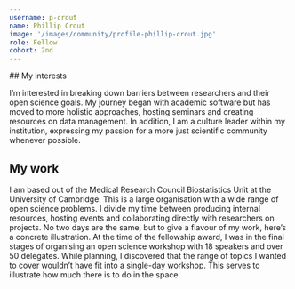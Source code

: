 ```yaml
---
username: p-crout
name: Phillip Crout
image: '/images/community/profile-phillip-crout.jpg'
role: Fellow
cohort: 2nd
---
```




## My interests

I’m interested in breaking down barriers between researchers and their open science goals. My journey began with academic software but has moved to more holistic approaches, hosting seminars and creating resources on data management. In addition, I am a culture leader within my institution, expressing my passion for a more just scientific community whenever possible. 



## My work

I am based out of the Medical Research Council Biostatistics Unit at the University of Cambridge. This is a large organisation with a wide range of open science problems. I divide my time between producing internal resources, hosting events and collaborating directly with researchers on projects. No two days are the same, but to give a flavour of my work, here’s a concrete illustration. At the time of the fellowship award, I was in the final stages of organising an open science workshop with 18 speakers and over 50 delegates. While planning, I discovered that the range of topics I wanted to cover wouldn’t have fit into a single-day workshop. This serves to illustrate how much there is to do in the space.